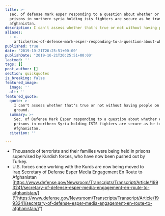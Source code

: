 ```yaml
---
title: >-
  sec. of defense mark esper responding to a question about whether or not
  prisons in northern syria holding isis fighters are secure as he traveled to
  afghanistan.
description: I can't assess whether that's true or not without having people on the ground.
aliases:
  - >-
    article/sec-of-defense-mark-esper-responding-to-a-question-about-whether-or-not-prisons-in-northern-syria-holding-isis-fighters-are-secure-as-he-traveled-to-afghanistan/
published: true
date: '2019-10-21T20:25:51+00:00'
publishDate: '2019-10-21T20:25:51+00:00'
lastmod: ''
tags: []
post_author: []
section: quickquotes
is_breaking: false
featured_image:
  image: ''
  alt: ''
featured_quote:
  quote: >-
    I can't assess whether that's true or not without having people on the
    ground.
  summary: >-
    Sec. of Defense Mark Esper responding to a question about whether or not
    prisons in northern Syria holding ISIS fighters are secure as he traveled to
    Afghanistan.
  citation: ''

---
```

*   Thousands of terrorists and their families were being held in prisons supervised by Kurdish forces, who have now been pushed out by Turkey.
*   U.S. forces once working with the Kurds are now being moved to Iraq.Secretary of Defense Esper Media Engagement En Route to Afghanistan  
    [https://www.defense.gov/Newsroom/Transcripts/Transcript/Article/1993241/secretary-of-defense-esper-media-engagement-en-route-to-afghanistan/](\"https://www.defense.gov/Newsroom/Transcripts/Transcript/Article/1993241/secretary-of-defense-esper-media-engagement-en-route-to-afghanistan/\")